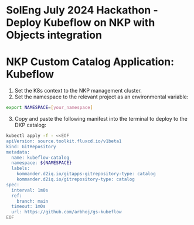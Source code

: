 # SolEng July 2024 Hackathon - Deploy Kubeflow on NKP with Objects integration

# NKP Custom Catalog Application: Kubeflow

1. Set the K8s context to the NKP management cluster.
2. Set the namespace to the relevant project as an environmental variable:

```bash
export NAMESPACE=[your_namespace]
````

3. Copy and paste the following manifest into the terminal to deploy to the DKP catalog:

```bash
kubectl apply -f - <<EOF
apiVersion: source.toolkit.fluxcd.io/v1beta1
kind: GitRepository
metadata:
  name: kubeflow-catalog
  namespace: ${NAMESPACE}
  labels:
    kommander.d2iq.io/gitapps-gitrepository-type: catalog
    kommander.d2iq.io/gitrepository-type: catalog
spec:
  interval: 1m0s
  ref:
    branch: main
  timeout: 1m0s
  url: https://github.com/arbhoj/gs-kubeflow
EOF
```
